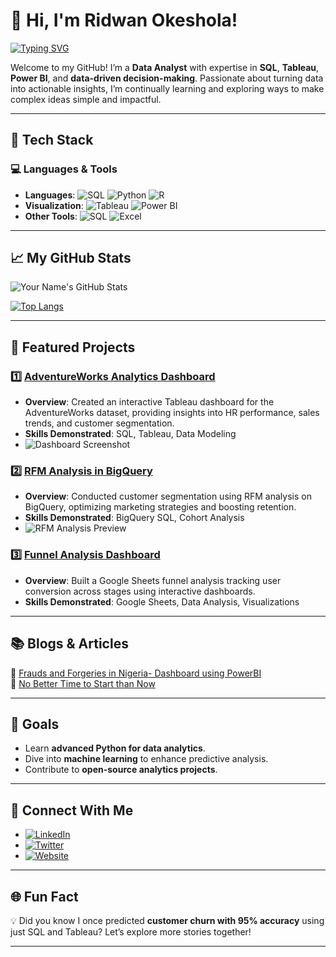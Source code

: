 # 👋 Hi, I'm Ridwan Okeshola!
[![Typing SVG](https://readme-typing-svg.herokuapp.com?color=%2336BCF7&lines=Data+Analyst+%7C+SQL+Expert+%7C+Tableau+Visualizations;Passionate+about+Insights+and+Analytics)](https://github.com/RidwanOkeshola)

Welcome to my GitHub! I’m a **Data Analyst** with expertise in **SQL**, **Tableau**, **Power BI**, and **data-driven decision-making**. Passionate about turning data into actionable insights, I’m continually learning and exploring ways to make complex ideas simple and impactful.

---

## 🔧 Tech Stack

### 💻 Languages & Tools
- **Languages**: ![SQL](https://img.shields.io/badge/SQL-%2312100E.svg?style=for-the-badge&logo=postgresql&logoColor=white) ![Python](https://img.shields.io/badge/Python-3670A0?style=for-the-badge&logo=python&logoColor=ffdd54) ![R](https://img.shields.io/badge/R-%23276DC3.svg?style=for-the-badge&logo=r&logoColor=white)
- **Visualization**: ![Tableau](https://img.shields.io/badge/Tableau-E97627?style=for-the-badge&logo=tableau&logoColor=white) ![Power BI](https://img.shields.io/badge/Power_BI-F2C811?style=for-the-badge&logo=power-bi&logoColor=black)
- **Other Tools**: ![SQL](https://img.shields.io/badge/Google%20BigQuery-%234285F4.svg?style=for-the-badge&logo=google&logoColor=white) ![Excel](https://img.shields.io/badge/Microsoft%20Excel-%23217346.svg?style=for-the-badge&logo=microsoftexcel&logoColor=white)

---

## 📈 My GitHub Stats

![Your Name's GitHub Stats](https://github-readme-stats.vercel.app/api?username=RidwanOkeshola&show_icons=true&theme=radical)

[![Top Langs](https://github-readme-stats.vercel.app/api/top-langs/?username=RidwanOkeshola&layout=compact&theme=radical)](https://github.com/RidwanOkeshola)

---

## 🌟 Featured Projects

### 1️⃣ [AdventureWorks Analytics Dashboard](https://github.com/RidwanOkeshola/adventureworks-dashboard)
- **Overview**: Created an interactive Tableau dashboard for the AdventureWorks dataset, providing insights into HR performance, sales trends, and customer segmentation.
- **Skills Demonstrated**: SQL, Tableau, Data Modeling
- ![Dashboard Screenshot](https://your-image-link.com)

### 2️⃣ [RFM Analysis in BigQuery](https://ridwanokeshola-portfolio.framer.website/rfm)
- **Overview**: Conducted customer segmentation using RFM analysis on BigQuery, optimizing marketing strategies and boosting retention.
- **Skills Demonstrated**: BigQuery SQL, Cohort Analysis
- ![RFM Analysis Preview](https://your-image-link.com)

### 3️⃣ [Funnel Analysis Dashboard](https://ridwanokeshola-portfolio.framer.website/funnel-analysis)
- **Overview**: Built a Google Sheets funnel analysis tracking user conversion across stages using interactive dashboards.
- **Skills Demonstrated**: Google Sheets, Data Analysis, Visualizations

---

## 📚 Blogs & Articles
📝 [Frauds and Forgeries in Nigeria- Dashboard using PowerBI](https://medium.com/@oked2019)  
📝 [No Better Time to Start than Now](https://medium.com/@oked2019)

---

## 🎯 Goals
- Learn **advanced Python for data analytics**.
- Dive into **machine learning** to enhance predictive analysis.
- Contribute to **open-source analytics projects**.

---

## 💼 Connect With Me
- [![LinkedIn](https://img.shields.io/badge/LinkedIn-%230077B5.svg?style=for-the-badge&logo=linkedin&logoColor=white)](https://linkedin.com/in/RidwanOkeshola)
- [![Twitter](https://img.shields.io/badge/Twitter-%231DA1F2.svg?style=for-the-badge&logo=twitter&logoColor=white)](https://twitter.com/DarayOkeshola)
- [![Website](https://img.shields.io/badge/Portfolio-%23000000.svg?style=for-the-badge&logo=firefox&logoColor=#FF7139)](https://ridwanokeshola-portfolio.framer.website/)

---

## 🌐 Fun Fact
💡 Did you know I once predicted **customer churn with 95% accuracy** using just SQL and Tableau? Let’s explore more stories together!

---
